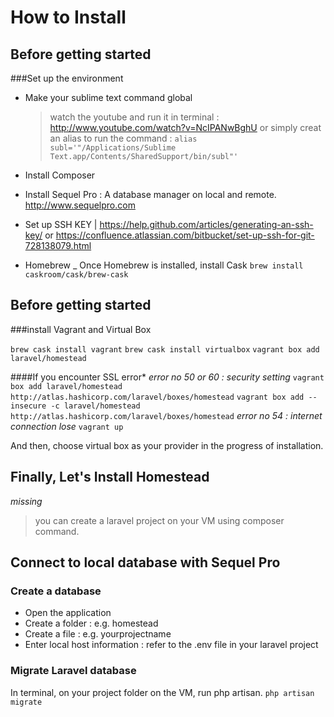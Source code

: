 # How to Install
## Before getting started
###Set up the environment
- Make your sublime text command global 
    >watch the youtube and run it in terminal : http://www.youtube.com/watch?v=NcIPANwBghU
    >or simply creat an alias to run the command : 
    `alias subl='"/Applications/Sublime Text.app/Contents/SharedSupport/bin/subl"'`

- Install Composer
- Install Sequel Pro : A database manager on local and remote. http://www.sequelpro.com 
- Set up SSH KEY | https://help.github.com/articles/generating-an-ssh-key/ or https://confluence.atlassian.com/bitbucket/set-up-ssh-for-git-728138079.html
- Homebrew 
    _ Once Homebrew is installed, install Cask 
         `brew install caskroom/cask/brew-cask`

## Before getting started
###install Vagrant and Virtual Box

`brew cask install vagrant`
`brew cask install virtualbox`
`vagrant box add laravel/homestead`

####If you encounter SSL error*
*error no 50 or 60 : security setting*
`vagrant box add laravel/homestead http://atlas.hashicorp.com/laravel/boxes/homestead`
`vagrant box add --insecure -c laravel/homestead http://atlas.hashicorp.com/laravel/boxes/homestead`
*error no 54 : internet connection lose*
`vagrant up`

And then, choose virtual box as your provider in the progress of installation. 

## Finally, Let's Install Homestead
_missing_
> you can create a laravel project on your VM using composer command. 

## Connect to local database with Sequel Pro
### Create a database
- Open the application
- Create a folder : e.g. homestead
- Create a file : e.g. yourprojectname
- Enter local host information : refer to the .env file in your laravel project

### Migrate Laravel database 
In terminal, on your project folder on the VM, run php artisan. 
`php artisan migrate`





